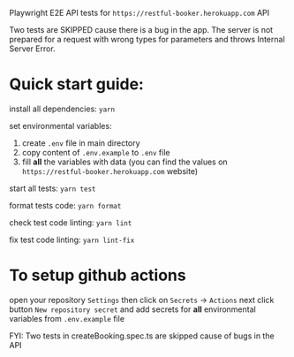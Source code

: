 Playwright E2E API tests
for `https://restful-booker.herokuapp.com` API

Two tests are SKIPPED cause there is a bug in the app. The server is not prepared for a request with wrong types for parameters and throws Internal Server Error. 

# Quick start guide:
install all dependencies:
`yarn`

set environmental variables:
1. create `.env` file in main directory
2. copy content of `.env.example` to `.env` file
3. fill **all** the variables with data (you can find the values on `https://restful-booker.herokuapp.com` website)

start all tests:
`yarn test`

format tests code:
`yarn format`

check test code linting:
`yarn lint`

fix test code linting:
`yarn lint-fix`

# To setup github actions
open your repository `Settings`
then click on `Secrets` -> `Actions`
next click button `New repository secret` and
add secrets for **all** environmental variables from `.env.example` file

FYI: Two tests in createBooking.spec.ts are skipped cause of bugs in the API